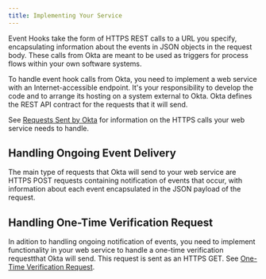 ```yaml
---
title: Implementing Your Service
---
```


Event Hooks take the form of HTTPS REST calls to a URL you specify, encapsulating information about the events in JSON objects in the request body. These calls from Okta are meant to be used as triggers for process flows within your own software systems.

To handle event hook calls from Okta, you need to implement a web service with an Internet-accessible endpoint. It's your responsibility to develop the code and to arrange its hosting on a system external to Okta. Okta defines the REST API contract for the requests that it will send.

See [Requests Sent by Okta](/docs/concepts/event-hooks/#requests-sent-by-okta) for information on the HTTPS calls your web service needs to handle.

## Handling Ongoing Event Delivery

The main type of requests that Okta will send to your web service are HTTPS POST requests containing notification of events that occur, with information about each event encapsulated in the JSON payload of the request.

## Handling One-Time Verification Request

In adition to handling ongoing notification of events, you need to implement functionality in your web service to handle a one-time verification requestthat Okta will send. This request is sent as an HTTPS GET. See [One-Time Verification Request](/docs/concepts/event-hooks/#one-time-verification-request).

<NextSectionLink/>

